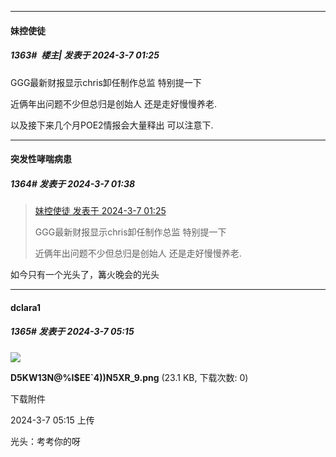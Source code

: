 ﻿
*****

####  妹控使徒  
##### 1363#         楼主| 发表于 2024-3-7 01:25

GGG最新财报显示chris卸任制作总监 特别提一下

近俩年出问题不少但总归是创始人 还是走好慢慢养老.

以及接下来几个月POE2情报会大量释出 可以注意下.


*****

####  突发性哮喘病患  
##### 1364#       发表于 2024-3-7 01:38

<blockquote><a href="httphttps://bbs.saraba1st.com/2b/forum.php?mod=redirect&amp;goto=findpost&amp;pid=64172287&amp;ptid=1478318" target="_blank">妹控使徒 发表于 2024-3-7 01:25</a>

GGG最新财报显示chris卸任制作总监 特别提一下

近俩年出问题不少但总归是创始人 还是走好慢慢养老.</blockquote>
如今只有一个光头了，篝火晚会的光头


*****

####  dclara1  
##### 1365#       发表于 2024-3-7 05:15

<img src="https://img.saraba1st.com/forum/202403/07/051520lbf9w29bbwrm2zr2.png" referrerpolicy="no-referrer">

<strong>D5KW13N@%I$EE`4))N5XR_9.png</strong> (23.1 KB, 下载次数: 0)

下载附件

2024-3-7 05:15 上传

光头：考考你的呀

